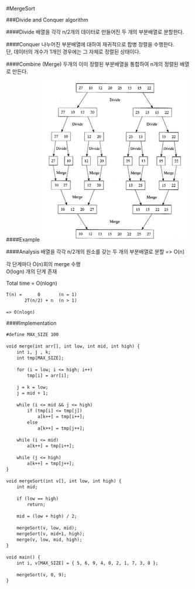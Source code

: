 #MergeSort

###Divide and Conquer algorithm

####Divide
배열을 각각 n/2개의 데이터로 만들어진 두 개의 부분배열로 분할한다.

####Conquer
나누어진 부분배열에 대하여 재귀적으로 합병 정렬을 수행한다.  
단, 데이터의 개수가 1개인 경우에는 그 자체로 정렬된 상태이다.

####Combine (Merge)
두개의 이미 정렬된 부분배열을 통합하여 n개의 정렬된 배열로 만든다.

####Example
![img](example.png)

####Analysis
배열을 각각 n/2개의 원소를 갖는 두 개의 부분배열로 분할 => O(n)

각 단계마다 O(n)회의 merge 수행  
O(logn) 개의 단계 존재

Total time = O(nlogn)

```
T(n) = 		0		(n = 1)
	   2T(n/2) + n 	(n > 1)

=> O(nlogn)
```





####Implementation
```
#define MAX_SIZE 100

void merge(int arr[], int low, int mid, int high) {
	int i, j , k;
	int tmp[MAX_SIZE];

	for (i = low; i <= high; i++) 
		tmp[i] = arr[i];

	j = k = low;
	j = mid + 1;

	while (i <= mid && j <= high) 
		if (tmp[i] <= tmp[j])
			a[k++] = tmp[i++];
		else
			a[k++] = tmp[j++];

	while (i <= mid)
		a[k++] = tmp[i++];
	
	while (j <= high)
		a[k++] = tmp[j++];
}

void mergeSort(int v[], int low, int high) {
	int mid;

	if (low == high)
		return;

	mid = (low + high) / 2;

	mergeSort(v, low, mid);
	mergeSort(v, mid+1, high);
	merge(v, low, mid, high);
}

void main() {
	int i, v[MAX_SIZE] = { 5, 6, 9, 4, 0, 2, 1, 7, 3, 8 };

	mergeSort(v, 0, 9);
}
```

